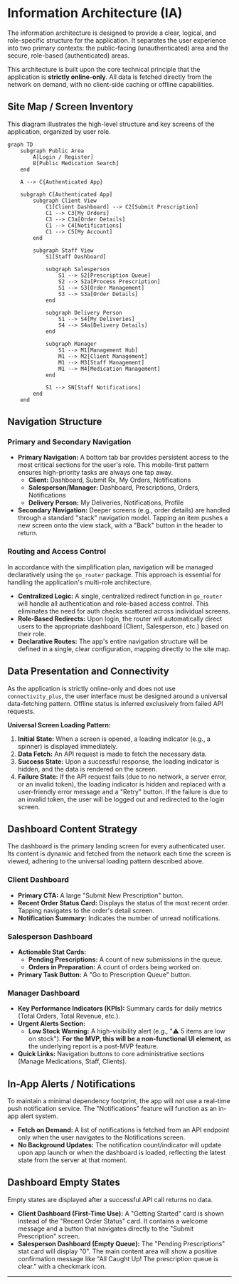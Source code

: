 # Information Architecture (IA)

<!--docs/front-end-spec/[title].md-->

The information architecture is designed to provide a clear, logical, and role-specific structure for the application. It separates the user experience into two primary contexts: the public-facing (unauthenticated) area and the secure, role-based (authenticated) areas.

This architecture is built upon the core technical principle that the application is **strictly online-only**. All data is fetched directly from the network on demand, with no client-side caching or offline capabilities.

## Site Map / Screen Inventory

This diagram illustrates the high-level structure and key screens of the application, organized by user role.

```mermaid
graph TD
    subgraph Public Area
        A[Login / Register]
        B[Public Medication Search]
    end

    A --> C{Authenticated App}

    subgraph C[Authenticated App]
        subgraph Client View
            C1[Client Dashboard] --> C2[Submit Prescription]
            C1 --> C3[My Orders]
            C3 --> C3a[Order Details]
            C1 --> C4[Notifications]
            C1 --> C5[My Account]
        end

        subgraph Staff View
            S1[Staff Dashboard]

            subgraph Salesperson
                S1 --> S2[Prescription Queue]
                S2 --> S2a[Process Prescription]
                S1 --> S3[Order Management]
                S3 --> S3a[Order Details]
            end

            subgraph Delivery Person
                S1 --> S4[My Deliveries]
                S4 --> S4a[Delivery Details]
            end

            subgraph Manager
                S1 --> M1[Management Hub]
                M1 --> M2[Client Management]
                M1 --> M3[Staff Management]
                M1 --> M4[Medication Management]
            end

            S1 --> SN[Staff Notifications]
        end
    end
```

## Navigation Structure

### Primary and Secondary Navigation

*   **Primary Navigation:** A bottom tab bar provides persistent access to the most critical sections for the user's role. This mobile-first pattern ensures high-priority tasks are always one tap away.
    *   **Client:** Dashboard, Submit Rx, My Orders, Notifications
    *   **Salesperson/Manager:** Dashboard, Prescriptions, Orders, Notifications
    *   **Delivery Person:** My Deliveries, Notifications, Profile
*   **Secondary Navigation:** Deeper screens (e.g., order details) are handled through a standard "stack" navigation model. Tapping an item pushes a new screen onto the view stack, with a "Back" button in the header to return.

### Routing and Access Control

In accordance with the simplification plan, navigation will be managed declaratively using the `go_router` package. This approach is essential for handling the application's multi-role architecture.

*   **Centralized Logic:** A single, centralized redirect function in `go_router` will handle all authentication and role-based access control. This eliminates the need for auth checks scattered across individual screens.
*   **Role-Based Redirects:** Upon login, the router will automatically direct users to the appropriate dashboard (Client, Salesperson, etc.) based on their role.
*   **Declarative Routes:** The app's entire navigation structure will be defined in a single, clear configuration, mapping directly to the site map.

## Data Presentation and Connectivity

As the application is strictly online-only and does not use `connectivity_plus`, the user interface must be designed around a universal data-fetching pattern. Offline status is inferred exclusively from failed API requests.

**Universal Screen Loading Pattern:**
1.  **Initial State:** When a screen is opened, a loading indicator (e.g., a spinner) is displayed immediately.
2.  **Data Fetch:** An API request is made to fetch the necessary data.
3.  **Success State:** Upon a successful response, the loading indicator is hidden, and the data is rendered on the screen.
4.  **Failure State:** If the API request fails (due to no network, a server error, or an invalid token), the loading indicator is hidden and replaced with a user-friendly error message and a "Retry" button. If the failure is due to an invalid token, the user will be logged out and redirected to the login screen.

## Dashboard Content Strategy

The dashboard is the primary landing screen for every authenticated user. Its content is dynamic and fetched from the network each time the screen is viewed, adhering to the universal loading pattern described above.

### Client Dashboard

*   **Primary CTA:** A large "Submit New Prescription" button.
*   **Recent Order Status Card:** Displays the status of the most recent order. Tapping navigates to the order's detail screen.
*   **Notification Summary:** Indicates the number of unread notifications.

### Salesperson Dashboard

*   **Actionable Stat Cards:**
    *   **Pending Prescriptions:** A count of new submissions in the queue.
    *   **Orders in Preparation:** A count of orders being worked on.
*   **Primary Task Button:** A "Go to Prescription Queue" button.

### Manager Dashboard

*   **Key Performance Indicators (KPIs):** Summary cards for daily metrics (Total Orders, Total Revenue, etc.).
*   **Urgent Alerts Section:**
    *   **Low Stock Warning:** A high-visibility alert (e.g., "⚠️ 5 items are low on stock"). **For the MVP, this will be a non-functional UI element**, as the underlying report is a post-MVP feature.
*   **Quick Links:** Navigation buttons to core administrative sections (Manage Medications, Staff, Clients).

## In-App Alerts / Notifications

To maintain a minimal dependency footprint, the app will not use a real-time push notification service. The "Notifications" feature will function as an in-app alert system.

*   **Fetch on Demand:** A list of notifications is fetched from an API endpoint only when the user navigates to the Notifications screen.
*   **No Background Updates:** The notification count/indicator will update upon app launch or when the dashboard is loaded, reflecting the latest state from the server at that moment.

## Dashboard Empty States

Empty states are displayed after a successful API call returns no data.

*   **Client Dashboard (First-Time Use):** A "Getting Started" card is shown instead of the "Recent Order Status" card. It contains a welcome message and a button that navigates directly to the "Submit Prescription" screen.
*   **Salesperson Dashboard (Empty Queue):** The "Pending Prescriptions" stat card will display "0". The main content area will show a positive confirmation message like "All Caught Up! The prescription queue is clear." with a checkmark icon.

---